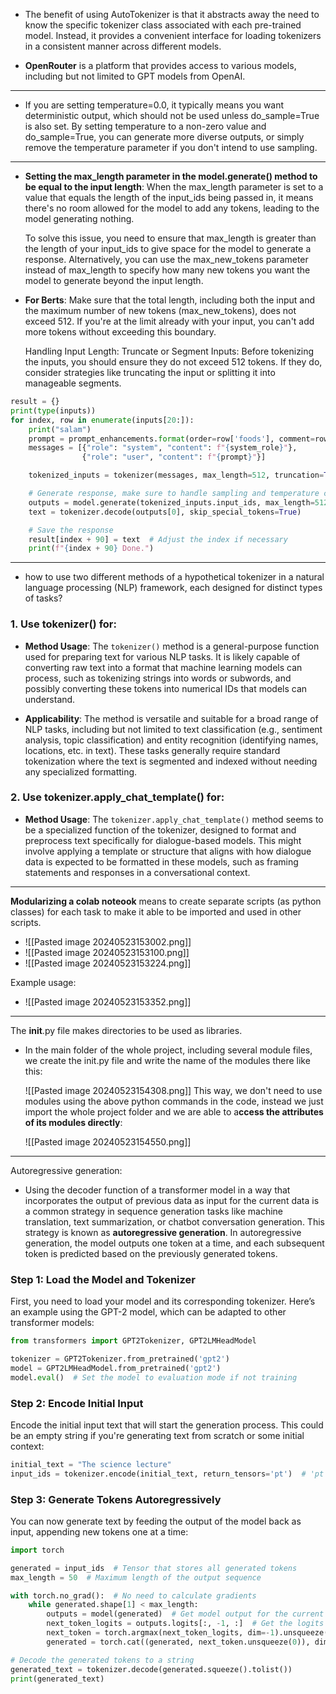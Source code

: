 - The benefit of using AutoTokenizer is that it abstracts away the need to know the specific tokenizer class associated with each pre-trained model. Instead, it provides a convenient interface for loading tokenizers in a consistent manner across different models.

- **OpenRouter** is a platform that provides access to various models, including but not limited to GPT models from OpenAI.

------------------------------------------

- If you are setting temperature=0.0, it typically means you want deterministic output, which should not be used unless do_sample=True is also set. By setting temperature to a non-zero value and do_sample=True, you can generate more diverse outputs, or simply remove the temperature parameter if you don't intend to use sampling.

----------------------------------
 - **Setting the max_length parameter in the model.generate() method to be equal to the input length**: When the max_length parameter is set to a value that equals the length of the input_ids being passed in, it means there's no room allowed for the model to add any tokens, leading to the model generating nothing.
   
   To solve this issue, you need to ensure that max_length is greater than the length of your input_ids to give space for the model to generate a response. Alternatively, you can use the max_new_tokens parameter instead of max_length to specify how many new tokens you want the model to generate beyond the input length.

- **For Berts**: Make sure that the total length, including both the input and the maximum number of new tokens (max_new_tokens), does not exceed 512. If you're at the limit already with your input, you can't add more tokens without exceeding this boundary.
  
  Handling Input Length:
  Truncate or Segment Inputs: Before tokenizing the inputs, you should ensure they do not exceed 512 tokens. If they do, consider strategies like truncating the input or splitting it into manageable segments.

```python
result = {}
print(type(inputs))
for index, row in enumerate(inputs[20:]):
    print("salam")
    prompt = prompt_enhancements.format(order=row['foods'], comment=row['comment'], ingredients=row['materials'])
    messages = [{"role": "system", "content": f"{system_role}"},
                {"role": "user", "content": f"{prompt}"}]

    tokenized_inputs = tokenizer(messages, max_length=512, truncation=True, return_tensors="pt")

    # Generate response, make sure to handle sampling and temperature correctly
    outputs = model.generate(tokenized_inputs.input_ids, max_length=512, temperature=1.0, do_sample=True)
    text = tokenizer.decode(outputs[0], skip_special_tokens=True)

    # Save the response
    result[index + 90] = text  # Adjust the index if necessary
    print(f"{index + 90} Done.")

```

-----------------------------------------

- how to use two different methods of a hypothetical tokenizer in a natural language processing (NLP) framework, each designed for distinct types of tasks?

### 1. Use **tokenizer()** for:

- **Method Usage**: The `tokenizer()` method is a general-purpose function used for preparing text for various NLP tasks. It is likely capable of converting raw text into a format that machine learning models can process, such as tokenizing strings into words or subwords, and possibly converting these tokens into numerical IDs that models can understand.
    
- **Applicability**: The method is versatile and suitable for a broad range of NLP tasks, including but not limited to text classification (e.g., sentiment analysis, topic classification) and entity recognition (identifying names, locations, etc. in text). These tasks generally require standard tokenization where the text is segmented and indexed without needing any specialized formatting.

### 2. Use **tokenizer.apply_chat_template()** for:

- **Method Usage**: The `tokenizer.apply_chat_template()` method seems to be a specialized function of the tokenizer, designed to format and preprocess text specifically for dialogue-based models. This might involve applying a template or structure that aligns with how dialogue data is expected to be formatted in these models, such as framing statements and responses in a conversational context.

---------------------------------------

**Modularizing a colab noteook** means to create separate scripts (as python classes) for each task to make it able to be imported and used in other scripts.

- ![[Pasted image 20240523153002.png]]
- ![[Pasted image 20240523153100.png]]
- ![[Pasted image 20240523153224.png]]

Example usage:
- ![[Pasted image 20240523153352.png]]
-------------------------------

The __init__.py file makes directories to be used as libraries.

- In the main folder of the whole project, including several module files, we create the init.py file and write the name of the modules there like this:
  
  ![[Pasted image 20240523154308.png]]
  This way, we don't need to use modules using the above python commands in the code, instead we just import the whole project folder and we are able to a**ccess the attributes of its modules directly**:
  
  ![[Pasted image 20240523154550.png]]

-------------------------

Autoregressive generation: 

- Using the decoder function of a transformer model in a way that incorporates the output of previous data as input for the current data is a common strategy in sequence generation tasks like machine translation, text summarization, or chatbot conversation generation. This strategy is known as **autoregressive generation**. In autoregressive generation, the model outputs one token at a time, and each subsequent token is predicted based on the previously generated tokens.

### Step 1: Load the Model and Tokenizer

First, you need to load your model and its corresponding tokenizer. Here’s an example using the GPT-2 model, which can be adapted to other transformer models:

```python
from transformers import GPT2Tokenizer, GPT2LMHeadModel

tokenizer = GPT2Tokenizer.from_pretrained('gpt2')
model = GPT2LMHeadModel.from_pretrained('gpt2')
model.eval()  # Set the model to evaluation mode if not training

```

### Step 2: Encode Initial Input

Encode the initial input text that will start the generation process. This could be an empty string if you're generating text from scratch or some initial context:

```python
initial_text = "The science lecture"
input_ids = tokenizer.encode(initial_text, return_tensors='pt')  # 'pt' for PyTorch

```

### Step 3: Generate Tokens Autoregressively

You can now generate text by feeding the output of the model back as input, appending new tokens one at a time:

```python
import torch

generated = input_ids  # Tensor that stores all generated tokens
max_length = 50  # Maximum length of the output sequence

with torch.no_grad():  # No need to calculate gradients
    while generated.shape[1] < max_length:
        outputs = model(generated)  # Get model output for the current sequence
        next_token_logits = outputs.logits[:, -1, :]  # Get the logits of the last token
        next_token = torch.argmax(next_token_logits, dim=-1).unsqueeze(0)  # Pick the most likely next token
        generated = torch.cat((generated, next_token.unsqueeze(0)), dim=1)  # Append generated token

# Decode the generated tokens to a string
generated_text = tokenizer.decode(generated.squeeze().tolist())
print(generated_text)

```